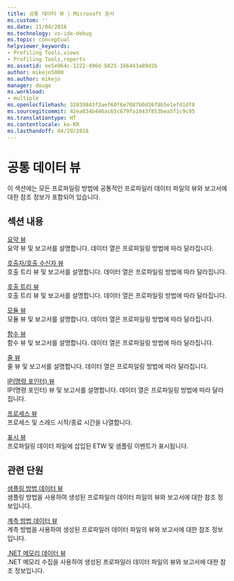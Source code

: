 ```yaml
---
title: 공통 데이터 뷰 | Microsoft 문서
ms.custom: ''
ms.date: 11/04/2016
ms.technology: vs-ide-debug
ms.topic: conceptual
helpviewer_keywords:
- Profiling Tools,views
- Profiling Tools,reports
ms.assetid: ee5e964c-1222-496d-b825-166443a89d2b
author: mikejo5000
ms.author: mikejo
manager: douge
ms.workload:
- multiple
ms.openlocfilehash: 32039843f3aef60f6e7087b0d26f8b5e1efd1df8
ms.sourcegitcommit: 42ea834b446ac65c679fa1043f853bea5f1c9c95
ms.translationtype: HT
ms.contentlocale: ko-KR
ms.lasthandoff: 04/19/2018
---
```

# <a name="common-data-views"></a>공통 데이터 뷰
이 섹션에는 모든 프로파일링 방법에 공통적인 프로파일러 데이터 파일의 뷰와 보고서에 대한 참조 정보가 포함되어 있습니다.  
  
## <a name="in-this-section"></a>섹션 내용  
 [요약 뷰](../profiling/summary-view.md)  
 요약 뷰 및 보고서를 설명합니다. 데이터 열은 프로파일링 방법에 따라 달라집니다.  
  
 [호출자/호출 수신자 뷰](../profiling/caller-callee-view.md)  
 호출 트리 뷰 및 보고서를 설명합니다. 데이터 열은 프로파일링 방법에 따라 달라집니다.  
  
 [호출 트리 뷰](../profiling/call-tree-view.md)  
 호출 트리 뷰 및 보고서를 설명합니다. 데이터 열은 프로파일링 방법에 따라 달라집니다.  
  
 [모듈 뷰](../profiling/modules-view.md)  
 모듈 뷰 및 보고서를 설명합니다. 데이터 열은 프로파일링 방법에 따라 달라집니다.  
  
 [함수 뷰](../profiling/functions-view.md)  
 함수 뷰 및 보고서를 설명합니다. 데이터 열은 프로파일링 방법에 따라 달라집니다.  
  
 [줄 뷰](../profiling/lines-view.md)  
 줄 뷰 및 보고서를 설명합니다. 데이터 열은 프로파일링 방법에 따라 달라집니다.  
  
 [IP(명령 포인터) 뷰](../profiling/instruction-pointers-ips-view.md)  
 IP(명령 포인터) 뷰 및 보고서를 설명합니다. 데이터 열은 프로파일링 방법에 따라 달라집니다.  
  
 [프로세스 뷰](../profiling/process-view.md)  
 프로세스 및 스레드 시작/종료 시간을 나열합니다.  
  
 [표시 뷰](../profiling/marks-view.md)  
 프로파일링 데이터 파일에 삽입된 ETW 및 샘플링 이벤트가 표시됩니다.  
  
## <a name="related-sections"></a>관련 단원  
 [샘플링 방법 데이터 뷰](../profiling/profiler-sampling-method-data-views.md)  
 샘플링 방법을 사용하여 생성된 프로파일러 데이터 파일의 뷰와 보고서에 대한 참조 정보입니다.  
  
 [계측 방법 데이터 뷰](../profiling/instrumentation-method-data-views.md)  
 계측 방법을 사용하여 생성된 프로파일러 데이터 파일의 뷰와 보고서에 대한 참조 정보입니다.  
  
 [.NET 메모리 데이터 뷰](../profiling/dotnet-memory-data-views.md)  
 .NET 메모리 수집을 사용하여 생성된 프로파일러 데이터 파일의 뷰와 보고서에 대한 참조 정보입니다.